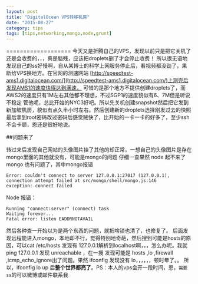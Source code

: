 ```yaml
---
layout: post
title: "DigitalOcean VPS转移机房"
date: "2015-08-27"
category: tips
tags: [tips,networking,mongo,node,grunt]
---
```



===================
今天又是折腾自己的VPS，发现以前只是把它关机了还是会收费的，，，真是脑残，应该把droplets删了才会停止收费！
所以很无语地发现自己的ss好慢啊，自从某博士的科学上网服务停止后，看视频都没劲了，果断给VPS换地方。在官网的测速网站
[http://speedtest-ams1.digitalocean.com/](http://speedtest-ams1.digitalocean.com/)上测完后发现AMS1的速度快得达到满速，
可惜的是那个地方不提供创建droplets了，而AWS2的速度只有1M左右其他都不理想，不过SGP1的速度貌似有6、7M但是听说不稳定
管他呢，总比开始的NYC3好吧。所以先关机创建snapshot然后把它发到新加坡机房，貌似有点久半小时左右。然后创建新的droplets选择刚发过去的快照
最后拿到root密码改过密码后感觉贼快了，比开始的一卡一卡的好多了，至少ssh不会卡顿，恩还是很好地说。

##问题来了

转过来后发现自己网站的头像图片挂了其他的却正常，一想自己的头像图片是存在mongo里面的其他就没有，可能是mongo的问题
仔细一查果然 node 起不来了 mongo 也有问题了，其中mongo报错  

    Error: couldn't connect to server 127.0.0.1:27017 (127.0.0.1),
    connection attempt failed at src/mongo/shell/mongo.js:146
    exception: connect failed
Node 报错：

    Running "connect:server" (connect) task
    Waiting forever...
    Fatal error: listen EADDRNOTAVAIL


然后各种查一开始以为是两个东西的问题，就把啥锁也清了，也修复了。
后面发现远程能进入mongo，本地却不行，觉得特别地奇葩，然后搜到可能是hosts的原因，可以cat /etc/hosts 发现有
127.0.0.1解析到localhost啊，，，怎么办呢。我就ping 127.0.0.1 发现 unreachable ，在一搜 发现可能是
hosts ,lo ,firewall ,icmp_echo_ignore出了问题。果然 ifconfig 发现没有 lo，，，，，，顿时晕了。。
所以，ifconfig lo up 后**整个世界都亮了**。PS：本人的vps会开一段时间，恩，`需要ss`的可以微博或邮件联系我
